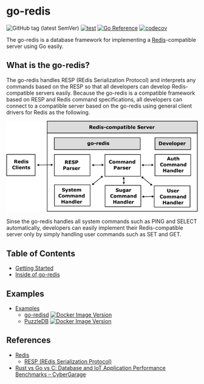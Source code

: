 # go-redis

![GitHub tag (latest SemVer)](https://img.shields.io/github/v/tag/cybergarage/go-redis)
[![test](https://github.com/cybergarage/go-redis/actions/workflows/make.yml/badge.svg)](https://github.com/cybergarage/go-redis/actions/workflows/make.yml)
[![Go Reference](https://pkg.go.dev/badge/github.com/cybergarage/go-redis.svg)](https://pkg.go.dev/github.com/cybergarage/go-redis) [![codecov](https://codecov.io/gh/cybergarage/go-redis/graph/badge.svg?token=L7OQDIRHW8)](https://codecov.io/gh/cybergarage/go-redis)

The go-redis is a database framework for implementing a [Redis](https://redis.io)-compatible server using Go easily.

## What is the go-redis?

The go-redis handles RESP (REdis Serialization Protocol) and interprets any commands based on the RESP so that all developers can develop Redis-compatible servers easily. Because the go-redis is a compatible framework based on RESP and Redis command specifications, all developers can connect to a compatible server based on the go-redis using general client drivers for Redis as the following.

![](doc/img/framework.png)

Sinse the go-redis handles all system commands such as PING and SELECT automatically, developers can easily implement their Redis-compatible server only by simply handling user commands such as SET and GET.

## Table of Contents

- [Getting Started](doc/server_impl.md)
- [Inside of go-redis](doc/server_inside.md)

## Examples

- [Examples](doc/examples.md)
  - [go-redisd](examples/go-redisd) [![Docker Image Version](https://img.shields.io/docker/v/cybergarage/go-redisd)](https://hub.docker.com/repository/docker/cybergarage/go-redisd/)
  - [PuzzleDB](https://github.com/cybergarage/puzzledb-go) [![Docker Image Version](https://img.shields.io/docker/v/cybergarage/puzzledb)](https://hub.docker.com/repository/docker/cybergarage/puzzledb/)


## References

- [Redis](https://redis.io)
  - [RESP (REdis Serialization Protocol)](https://github.com/cybergarage/go-redis.git)
- [Rust vs Go vs C: Database and IoT Application Performance Benchmarks – CyberGarage](https://www.cybergarage.org/blog/rust-eval-loc-perf/)